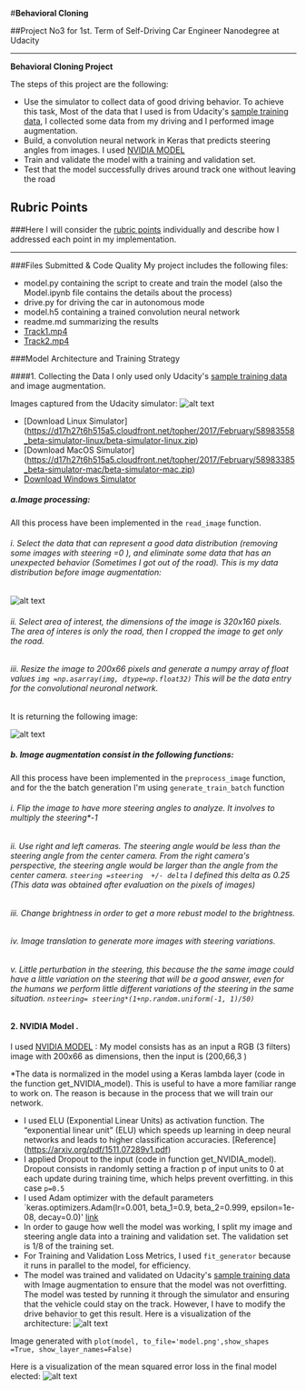 #**Behavioral Cloning** 

##Project No3 for 1st. Term of Self-Driving Car Engineer Nanodegree at Udacity

---
**Behavioral Cloning Project**

The steps of this project are the following:
* Use the simulator to collect data of good driving behavior. To achieve  this task, Most of the data that I used is from Udacity's [sample training data](https://d17h27t6h515a5.cloudfront.net/topher/2016/December/584f6edd_data/data.zip), I collected some data from my driving and I performed image augmentation.
* Build, a convolution neural network in Keras that predicts steering angles from images. I used [NVIDIA MODEL](https://devblogs.nvidia.com/parallelforall/deep-learning-self-driving-cars/) 
* Train and validate the model with a training and validation set.
* Test that the model successfully drives around track one without leaving the road

[//]: # (Image References)

[image1]: ./images/Images_captured.JPG "Images"
[image2]: ./images/Image_augmentation.png "Area of interest"
[image3]: ./images/model.png "NVIDIA Model"
[image4]: ./images/mean_squared_error_loss.png "mean_squared_error_loss"
[image5]: ./images/data_distribution.png "data_distribution"



## Rubric Points
###Here I will consider the [rubric points](https://review.udacity.com/#!/rubrics/432/view) individually and describe how I addressed each point in my implementation.  

---
###Files Submitted & Code Quality
My project includes the following files:
* model.py containing the script to create and train the model (also the  Model.ipynb file contains the details about the process)
* drive.py for driving the car in autonomous mode
* model.h5 containing a trained convolution neural network 
* readme.md summarizing the results
* [Track1.mp4](./Track1.mp4)
* [Track2.mp4](./Track2.mp4)

###Model Architecture and Training Strategy

####1. Collecting the Data
I only used only Udacity's [sample training data](https://d17h27t6h515a5.cloudfront.net/topher/2016/December/584f6edd_data/data.zip)  and image augmentation.


Images captured from the Udacity simulator:
![alt text][image1]

* [Download Linux Simulator] (https://d17h27t6h515a5.cloudfront.net/topher/2017/February/58983558_beta-simulator-linux/beta-simulator-linux.zip)
* [Download MacOS Simulator] (https://d17h27t6h515a5.cloudfront.net/topher/2017/February/58983385_beta-simulator-mac/beta-simulator-mac.zip)
* [Download Windows Simulator](https://d17h27t6h515a5.cloudfront.net/topher/2017/February/58983318_beta-simulator-windows/beta-simulator-windows.zip)


##### a.Image processing:
All this process have been implemented in the `read_image` function.
###### i. Select the data that can represent a good data distribution (removing some images with steering =0 ), and eliminate some data that has an unexpected behavior (Sometimes I got out of the road). This is my data distribution before image augmentation:
![alt text][image5]

###### ii. Select area of interest, the dimensions of the image is 320x160 pixels. The area of interes is only the road, then I cropped the image to get only the road.
###### iii. Resize the image to 200x66  pixels and generate a numpy array of float values `img =np.asarray(img, dtype=np.float32)` This will be the data entry for the convolutional neuronal network.

It is returning the following image:

![alt text][image2]

##### b. Image augmentation consist in the following functions:
All this process have been implemented in the `preprocess_image` function, and for the the batch generation I'm using `generate_train_batch` function
###### i. Flip the image to have more steering angles to analyze. It involves to multiply the steering*-1
###### ii. Use right and left cameras. The steering angle would be less than the steering angle from the center camera. From the right camera's perspective, the steering angle would be larger than the angle from the center camera. `steering =steering  +/- delta` I defined this delta as 0.25 (This data was obtained after evaluation on the pixels of images)
###### iii. Change brightness in order to get a more rebust model to the brightness.
###### iv. Image translation to generate more images with steering variations.
###### v. Little perturbation in the steering, this because the the same image could have a little variation on the steering that will be a good answer, even for the humans we perform little different variations of the steering in the same situation. `nsteering= steering*(1+np.random.uniform(-1, 1)/50)`


#### 2. NVIDIA Model .
I used [NVIDIA MODEL](https://devblogs.nvidia.com/parallelforall/deep-learning-self-driving-cars/)  :
My model consists has as an input a RGB (3 filters) image with 200x66 as dimensions, then the input is (200,66,3 )



*The data is normalized in the model using a Keras lambda layer (code in the function get_NVIDIA_model). This is useful to have a more familiar range to work on. The reason is because in the process that we will train our network.
* I used ELU (Exponential Linear Units)  as activation function. The “exponential linear unit” (ELU) which speeds up learning in
deep neural networks and leads to higher classification accuracies. [Reference] (https://arxiv.org/pdf/1511.07289v1.pdf)
* I applied Dropout to the input (code in function get_NVIDIA_model).  Dropout consists in randomly setting a fraction p of input units to 0 at each update during training time, which helps prevent overfitting. in this case `p=0.5`
* I used Adam optimizer  with the default parameters `keras.optimizers.Adam(lr=0.001, beta_1=0.9, beta_2=0.999, epsilon=1e-08, decay=0.0)' [link ](https://keras.io/optimizers/)
* In order to gauge how well the model was working, I split my image and steering angle data into a training and validation set. The validation set is 1/8 of the training set.
* For Training and Validation Loss Metrics, I used `fit_generator` because it runs in parallel to the model, for efficiency.
* The model was trained and validated on Udacity's [sample training data](https://d17h27t6h515a5.cloudfront.net/topher/2016/December/584f6edd_data/data.zip)  with Image augmentation to ensure that the model was not overfitting. The model was tested by running it through the simulator and ensuring that the vehicle could stay on the track. However, I have to modify the drive behavior to get this result.
Here is a visualization of the architecture:
![alt text][image3]

Image generated with `plot(model, to_file='model.png',show_shapes =True, show_layer_names=False)`

Here is a visualization of the mean squared error loss in the final model elected:
![alt text][image4]
